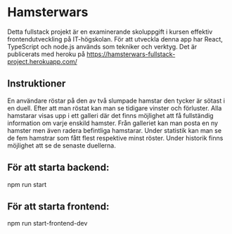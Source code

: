 # Hamsterwars
Detta fullstack projekt är en examinerande skoluppgift i kursen effektiv frontendutveckling på IT-högskolan. För att utveckla denna app har React, TypeScript och node.js används som tekniker och verktyg. Det är publicerats med heroku på https://hamsterwars-fullstack-project.herokuapp.com/

## Instruktioner
En användare röstar på den av två slumpade hamstar den tycker är sötast i en duell. Efter att man röstat kan man se tidigare vinster och förluster. Alla hamstarar visas upp i ett galleri där det finns möjlighet att få fullständig information om varje enskild hamster. Från galleriet kan man posta en ny hamster men även radera befintliga hamstarar. Under statistik kan man se de fem hamstrar som fått flest respektive minst röster. Under historik finns möjlighet att se de senaste duellerna. 

## För att starta backend:
npm run start

## För att starta frontend:
npm run start-frontend-dev
